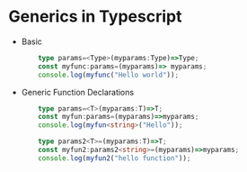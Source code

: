 # Generics in Typescript

- Basic
    ```typescript
        type params=<Type>(myparams:Type)=>Type;
        const myfunc:params=(myparams)=> myparams;
        console.log(myfunc("Hello world"));
    ```
- Generic Function Declarations
    ```typescript
        type params=<T>(myparams:T)=>T;
        const myfun:params=(myparams)=>myparams;
        console.log(myfun<string>("Hello"));

        type params2<T>=(myparams:T)=>T;
        const myfun2:params2<string>=(myparams)=>myparams;
        console.log(myfun2("hello function"));
    ```